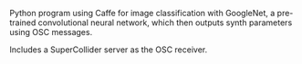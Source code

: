 Python program using Caffe for image classification with GoogleNet, a pre-trained convolutional neural network,
which then outputs synth parameters using OSC messages.

Includes a SuperCollider server as the OSC receiver.
